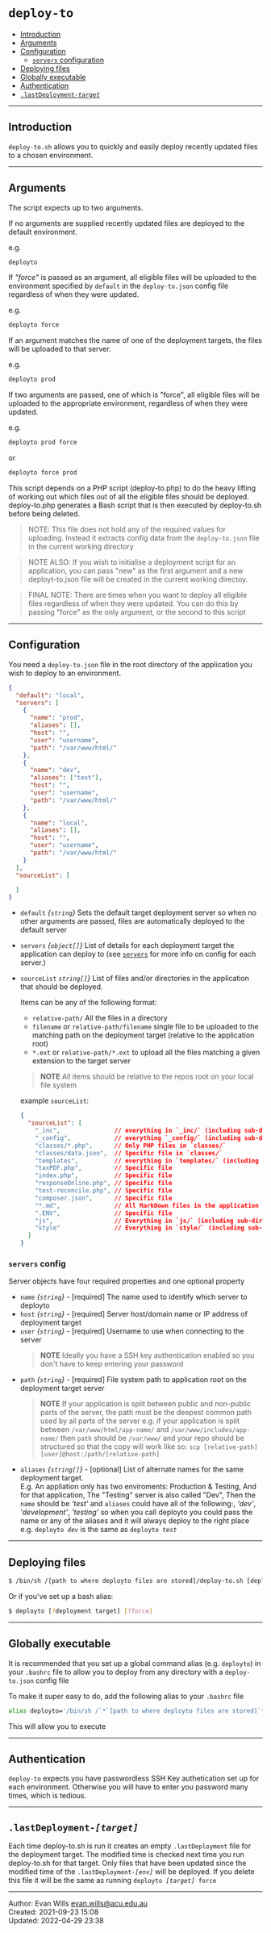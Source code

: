 # `deploy-to`

* [Introduction](#introduction)
* [Arguments](#arguments)
* [Configuration](#configuration)
  * [`servers` configuration](#servers-config)
* [Deploying files](#deploying-files)
* [Globally executable](#globally-executable)
* [Authentication](#authentication)
* [`.lastDeployment-`*`target`*](#lastdeployment-target)
---


## Introduction

`deploy-to.sh` allows you to quickly and easily deploy recently 
updated files to a chosen environment.

--- 
## Arguments

The script expects up to two arguments.

If no arguments are supplied recently updated files are deployed
to the default environment. 

e.g.

```bash
deployto
```

If *"force"* is passed as an argument, all eligible files will be
uploaded to the environment specified by `default` in the 
`deploy-to.json` config file regardless of when they were updated.

e.g.
```bash
deployto force
```

If an argument matches the name of one of the deployment targets, 
the files will be uploaded to that server.

e.g.
```bash
deployto prod
```

If two arguments are passed, one of which is "force", all eligible 
files will be uploaded to the appropriate environment, regardless 
of when they were updated.

e.g.
```bash
deployto prod force
```
or 
```bash
deployto force prod
```

This script depends on a PHP script (deploy-to.php) to do the
heavy lifting of working out which files out of all the eligible
files should be deployed. deploy-to.php generates a Bash script
that is then executed by deploy-to.sh before being deleted.

> NOTE: This file does not hold any of the required values for
>       uploading. Instead it extracts config data from the
>       `deploy-to.json` file in the current working directory

> NOTE ALSO: If you wish to initialise a deployment script for an
>      application, you can pass "new" as the first argument and
>      a new deployt-to.json file will be created in the current
>      working directoy.

> FINAL NOTE: There are times when you want to deploy all eligible
>       files regardless of when they were updated. You can do this
>       by passing "force" as the only argument, or the second to
>       this script

---

## Configuration

You need a `deploy-to.json` file in the root directory of the 
application you wish to deploy to an environment.

```json
{
  "default": "local",
  "servers": [
    {
      "name": "prod",
      "aliases": [],
      "host": "",
      "user": "username",
      "path": "/var/www/html/"
    },
    {
      "name": "dev",
      "aliases": ["test"],
      "host": "",
      "user": "username",
      "path": "/var/www/html/"
    },
    {
      "name": "local",
      "aliases": [],
      "host": "",
      "user": "username",
      "path": "/var/www/html/"
    }
  ],
  "sourceList": [

  ]
}
```
* `default` *{`string`}* Sets the default target deployment server so 
  when no other arguments are passed, files are automatically 
  deployed to the default server
* `servers` *{`object[]`}* List of details for each deployment target 
  the application can deploy to (see [`servers`](#servers) for more 
  info on config for each server.)
* `sourceList` *`string[]`}* List of files and/or directories in the 
  application that should be deployed.

  Items can be any of the following format:

  * `relative-path/` All the files in a directory
  * `filename` or `relative-path/filename` single file to be uploaded 
    to the matching path on the deployment target (relative to the 
    application root)
  * `*.ext` or `relative-path/*.ext` to upload all the files matching 
    a given extension to the target server

  > __NOTE__ All items should be relative to the repos root on your local file system

  example `sourceList`:
  ```json
  {
    "sourceList": [
      "_inc",               // everything in `_inc/` (including sub-directories and ALL their children)
      "_config",            // everything `_config/` (including sub-directories and ALL their children)
      "classes/*.php",      // Only PHP files in `classes/`
      "classes/data.json",  // Specific file in `classes/`
      "templates",          // everything in `templates/` (including sub-directories and ALL their children)
      "taxPDF.php",         // Specific file
      "index.php",          // Specific file
      "responseOnline.php", // Specific file
      "test-reconcile.php", // Specific file
      "composer.json",      // Specific file
      "*.md",               // All MarkDown files in the application root
      ".ENV",               // Specific file
      "js",                 // Everything in `js/` (including sub-directories and ALL their children)
      "style"               // Everything in `style/` (including sub-directories and ALL their children)
    ]
  }
  ```


### `servers` config

Server objects have four required properties and one optional 
property

* `name` *{`string`}* - [required] The name used to identify which 
  server to deployto
* `host` *{`string`}* - [required] Server host/domain name or IP 
   address of deployment target
* `user` *{`string`}* - [required] Username to use when connecting to 
  the server
  > __NOTE__ Ideally you have a SSH key authentication enabled so you 
    don't have to keep entering your password
* `path` *{`string`}* - [required] File system path to application root 
   on the deployment target server
   > __NOTE__ If your application is split between public and 
     non-public parts of the server, the path must be the deepest 
     common path used by all parts of the server e.g. if your 
     application is split between `/var/www/html/app-name/` and 
     `/var/www/includes/app-name/` then `path` should be `/var/www/` 
     and your repo should be structured so that the copy will work 
     like so: `scp [relative-path] [user]@host:/path/[relative-path]`
* `aliases` *{`string[]`}* - [optional] List of alternate names for the 
  same deployment target. <br />
  E.g. An appliation only has two enviroments: Production & Testing, 
  And for that application, The "Testing" server is also called 
  "Dev", Then the `name` should be *'test'* and `aliases` could have 
  all of the following:, *'dev'*, *'development'*, *'testing'* so 
  when you call deployto you could pass the name or any of the 
  aliases and it will always deploy to the right place<br /> 
  e.g. `deployto `*`dev`* is the same as `deployto `*`test`*

---

## Deploying files

```bash
$ /bin/sh /[path to where deployto files are stored]/deploy-to.sh [deployment target]
```

Or if you've set up a bash alias:
```bash
$ deployto [?deployment target] [?force]
```

---

## Globally executable

It is recommended that you set up a global command alias 
(e.g. `deployto`) in your `.bashrc` file to allow you to deploy 
from any directory with a `deploy-to.json` config file

To make it super easy to do, add the following alias to your `.bashrc` file

```bash
alias deployto='/bin/sh /`*`[path to where deployto files are stored]`*`/deploy-to.sh';
```
This will allow you to execute

---

## Authentication

`deploy-to` expects you have passwordless SSH Key authetication
set up for each environment. Otherwise you will have to enter you 
password many times, which is tedious.

---

## `.lastDeployment-`*`[target]`*

Each time deploy-to.sh is run it creates an empty `.lastDeployment` 
file for the deployment target. The modified time is checked next 
time you run deploy-to.sh for that target. Only files that have been 
updated since the modified time of the `.lastDeployment-`*`[env]`* 
will be deployed. If you delete this file it will be the same as 
running  `deployto `*`[target]`*` force`

---

Author:  Evan Wills <evan.wills@acu.edu.au><br />
Created: 2021-09-23 15:08 <br />
Updated: 2022-04-29 23:38
